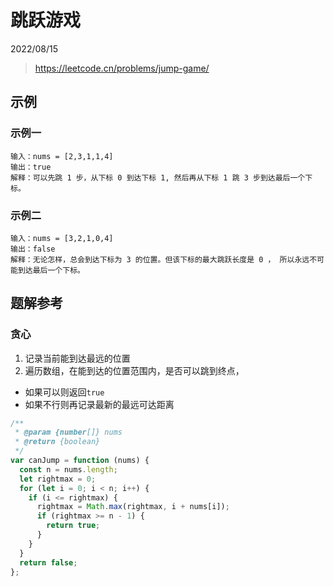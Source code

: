 # 跳跃游戏

2022/08/15

> <https://leetcode.cn/problems/jump-game/>

## 示例

### 示例一

```text
输入：nums = [2,3,1,1,4]
输出：true
解释：可以先跳 1 步，从下标 0 到达下标 1, 然后再从下标 1 跳 3 步到达最后一个下标。
```

### 示例二

```text
输入：nums = [3,2,1,0,4]
输出：false
解释：无论怎样，总会到达下标为 3 的位置。但该下标的最大跳跃长度是 0 ， 所以永远不可能到达最后一个下标。
```

## 题解参考

### 贪心

1. 记录当前能到达最远的位置
1. 遍历数组，在能到达的位置范围内，是否可以跳到终点，

- 如果可以则返回`true`
- 如果不行则再记录最新的最远可达距离

```javascript
/**
 * @param {number[]} nums
 * @return {boolean}
 */
var canJump = function (nums) {
  const n = nums.length;
  let rightmax = 0;
  for (let i = 0; i < n; i++) {
    if (i <= rightmax) {
      rightmax = Math.max(rightmax, i + nums[i]);
      if (rightmax >= n - 1) {
        return true;
      }
    }
  }
  return false;
};
```
